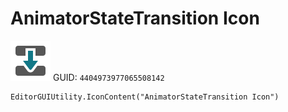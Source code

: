 # AnimatorStateTransition Icon
![](/img/AnimatorStateTransition%20Icon.png)
GUID: `4404973977065508142`
```
EditorGUIUtility.IconContent("AnimatorStateTransition Icon")
```
